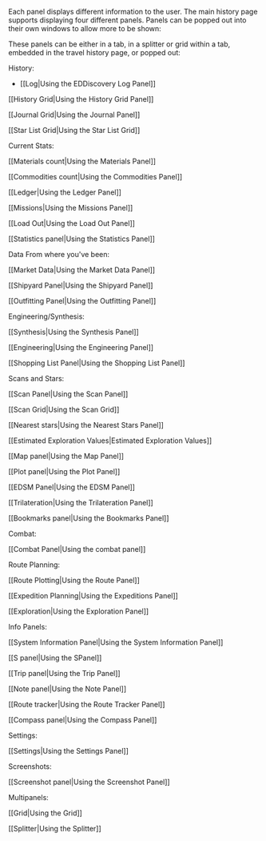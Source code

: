 Each panel displays different information to the user. The main history page supports displaying four different panels. Panels can be popped out into their own windows to allow more to be shown:

These panels can be either in a tab, in a splitter or grid within a tab, embedded in the travel history page, or popped out:

History:

* [[Log|Using the EDDiscovery Log Panel]]

[[History Grid|Using the History Grid Panel]]

[[Journal Grid|Using the Journal Panel]]

[[Star List Grid|Using the Star List Grid]]

Current Stats:

[[Materials count|Using the Materials Panel]]

[[Commodities count|Using the Commodities Panel]]

[[Ledger|Using the Ledger Panel]]

[[Missions|Using the Missions Panel]]

[[Load Out|Using the Load Out Panel]]

[[Statistics panel|Using the Statistics Panel]]

Data From where you've been:

[[Market Data|Using the Market Data Panel]]

[[Shipyard Panel|Using the Shipyard Panel]]

[[Outfitting Panel|Using the Outfitting Panel]]

Engineering/Synthesis:

[[Synthesis|Using the Synthesis Panel]]

[[Engineering|Using the Engineering Panel]]

[[Shopping List Panel|Using the Shopping List Panel]]

Scans and Stars:

[[Scan Panel|Using the Scan Panel]]

[[Scan Grid|Using the Scan Grid]]

[[Nearest stars|Using the Nearest Stars Panel]]

[[Estimated Exploration Values|Estimated Exploration Values]]

[[Map panel|Using the Map Panel]]

[[Plot panel|Using the Plot Panel]]

[[EDSM Panel|Using the EDSM Panel]]

[[Trilateration|Using the Trilateration Panel]]

[[Bookmarks panel|Using the Bookmarks Panel]]

Combat:

[[Combat Panel|Using the combat panel]]

Route Planning:

[[Route Plotting|Using the Route Panel]]

[[Expedition Planning|Using the Expeditions Panel]]

[[Exploration|Using the Exploration Panel]]

Info Panels:

[[System Information Panel|Using the System Information Panel]]

[[S panel|Using the SPanel]]

[[Trip panel|Using the Trip Panel]]

[[Note panel|Using the Note Panel]]

[[Route tracker|Using the Route Tracker Panel]]

[[Compass panel|Using the Compass Panel]]

Settings:

[[Settings|Using the Settings Panel]]

Screenshots:

[[Screenshot panel|Using the Screenshot Panel]]

Multipanels:

[[Grid|Using the Grid]]

[[Splitter|Using the Splitter]]
